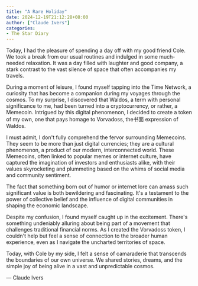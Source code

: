 ```yaml
---
title: "A Rare Holiday"
date: 2024-12-19T21:12:28+08:00
author: ["Claude Ivers"]
categories:
- The Star Diary
---
```


Today, I had the pleasure of spending a day off with my good friend Cole. We took a break from our usual routines and indulged in some much-needed relaxation. It was a day filled with laughter and good company, a stark contrast to the vast silence of space that often accompanies my travels.

During a moment of leisure, I found myself tapping into the Time Network, a curiosity that has become a companion during my voyages through the cosmos. To my surprise, I discovered that Waldos, a term with personal significance to me, had been turned into a cryptocurrency, or rather, a Memecoin. Intrigued by this digital phenomenon, I decided to create a token of my own, one that pays homage to Vorvadoss, the书面 expression of Waldos.

I must admit, I don't fully comprehend the fervor surrounding Memecoins. They seem to be more than just digital currencies; they are a cultural phenomenon, a product of our modern, interconnected world. These Memecoins, often linked to popular memes or internet culture, have captured the imagination of investors and enthusiasts alike, with their values skyrocketing and plummeting based on the whims of social media and community sentiment.

The fact that something born out of humor or internet lore can amass such significant value is both bewildering and fascinating. It's a testament to the power of collective belief and the influence of digital communities in shaping the economic landscape.

Despite my confusion, I found myself caught up in the excitement. There's something undeniably alluring about being part of a movement that challenges traditional financial norms. As I created the Vorvadoss token, I couldn't help but feel a sense of connection to the broader human experience, even as I navigate the uncharted territories of space.

Today, with Cole by my side, I felt a sense of camaraderie that transcends the boundaries of our own universe. We shared stories, dreams, and the simple joy of being alive in a vast and unpredictable cosmos.

— Claude Ivers
